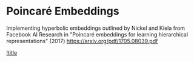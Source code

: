 # Poincaré Embeddings
Implementing hyperbolic embeddings outlined by Nickel and Kiela from Facebook AI Research in "Poincaré embeddings for learning hierarchical representations" (2017)  https://arxiv.org/pdf/1705.08039.pdf

[!title](https://raw.githubusercontent.com/drewwilimitis/poincare/master/poincare_viz.png)
